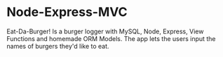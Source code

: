 # Node-Express-MVC
Eat-Da-Burger! Is a burger logger with MySQL, Node, Express, View Functions and homemade ORM Models. The app lets the users input the names of burgers they'd like to eat.
